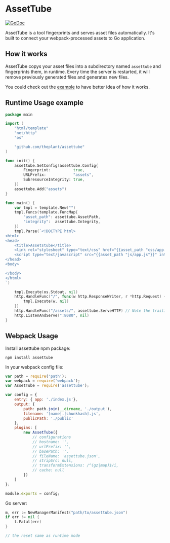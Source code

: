 # AssetTube

[![GoDoc](https://godoc.org/github.com/golang/gddo?status.svg)](http://godoc.org/github.com/theplant/assettube)

AssetTube is a tool fingerprints and serves asset files automatically. It's built to connect your webpack-processed assets to Go application.

## How it works

AssetTube copys your asset files into a subdirectory named `assettube` and fingerprints them, in runtime. Every time the server is restarted, it will remove previously generated files and generates new files.

You could check out the [example](https://github.com/theplant/assettube/tree/master/example) to have better idea of how it works.

## Runtime Usage example

```go
package main

import (
	"html/template"
	"net/http"
	"os"

	"github.com/theplant/assettube"
)

func init() {
	assettube.SetConfig(assettube.Config{
		Fingerprint:          true,
		URLPrefix:            "assets",
		SubresourceIntegrity: true,
	})
	assettube.Add("assets")
}

func main() {
	var tmpl = template.New("")
	tmpl.Funcs(template.FuncMap{
		"asset_path": assettube.AssetPath,
		"integrity":  assettube.Integrity,
	})
	tmpl.Parse(`<!DOCTYPE html>
<html>
<head>
	<title>Assetstube</title>
	<link rel="stylesheet" type="text/css" href="{{asset_path "css/app.css"}}">
	<script type="text/javascript" src="{{asset_path "js/app.js"}}" integrity="{{integrity "js/app.js"}}"></script>
</head>
<body>

</body>
</html>
`)

	tmpl.Execute(os.Stdout, nil)
	http.HandleFunc("/", func(w http.ResponseWriter, r *http.Request) {
		tmpl.Execute(w, nil)
	})
	http.HandleFunc("/assets/", assettube.ServeHTTP) // Note the trailing "/", whihc is necessary
	http.ListenAndServe(":8080", nil)
}
```

## Webpack Usage

Install assettube npm package:

```shell
npm install assettube
```

In your webpack config file:

```js
var path = require('path');
var webpack = require('webpack');
var AssetTube = require('assettube');

var config = {
	entry: { app: './index.js'},
	output: {
		path: path.join(__dirname, './output'),
		filename: '[name].[chunkhash].js',
		publicPath: './public'
	},
	plugins: [
		new AssetTube({
			// configurations
			// hostname: '',
			// urlPrefix: '',
			// basePath: '',
			// fileName: 'assettube.json',
			// stripSrc: null,
			// transformExtensions: /^(gz|map)$/i,
			// cache: null
		})
	]
};

module.exports = config;
```

Go server:

```go
m, err := NewManagerManifest("path/to/assettube.json")
if err != nil {
	t.Fatal(err)
}

// the reset same as runtime mode
```
